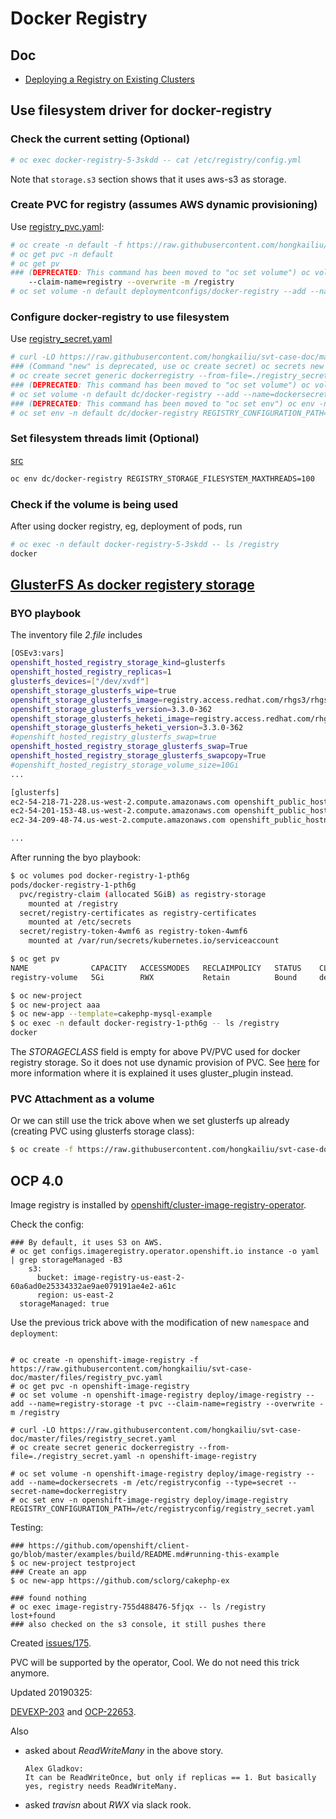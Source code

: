 # Docker Registry

## Doc

* [Deploying a Registry on Existing Clusters](https://docs.openshift.com/container-platform/3.5/install_config/registry/deploy_registry_existing_clusters.html)

## Use filesystem driver for docker-registry

### Check the current setting (Optional)

```sh
# oc exec docker-registry-5-3skdd -- cat /etc/registry/config.yml
```

Note that <code>storage.s3</code> section shows that it uses aws-s3 as storage.

### Create PVC for registry (assumes AWS dynamic provisioning)
Use [registry_pvc.yaml](../files/registry_pvc.yaml): 

```sh
# oc create -n default -f https://raw.githubusercontent.com/hongkailiu/svt-case-doc/master/files/registry_pvc.yaml
# oc get pvc -n default
# oc get pv
### (DEPRECATED: This command has been moved to "oc set volume") oc volume -n default deploymentconfigs/docker-registry --add --name=registry-storage -t pvc \
    --claim-name=registry --overwrite -m /registry
# oc set volume -n default deploymentconfigs/docker-registry --add --name=registry-storage -t pvc --claim-name=registry --overwrite -m /registry
```

### Configure docker-registry to use filesystem
Use [registry_secret.yaml](../files/registry_secret.yaml)

```sh
# curl -LO https://raw.githubusercontent.com/hongkailiu/svt-case-doc/master/files/registry_secret.yaml
### (Command "new" is deprecated, use oc create secret) oc secrets new dockerregistry registry_secret.yaml
# oc create secret generic dockerregistry --from-file=./registry_secret.yaml
### (DEPRECATED: This command has been moved to "oc set volume") oc volume -n default dc/docker-registry --add --name=dockersecrets -m /etc/registryconfig --type=secret --secret-name=dockerregistry
# oc set volume -n default dc/docker-registry --add --name=dockersecrets -m /etc/registryconfig --type=secret --secret-name=dockerregistry
### (DEPRECATED: This command has been moved to "oc set env") oc env -n default dc/docker-registry REGISTRY_CONFIGURATION_PATH=/etc/registryconfig/registry_secret.yaml
# oc set env -n default dc/docker-registry REGISTRY_CONFIGURATION_PATH=/etc/registryconfig/registry_secret.yaml
```

### Set filesystem threads limit (Optional)
[src](https://github.com/openshift/origin/blob/master/vendor/github.com/docker/distribution/registry/storage/driver/filesystem/driver.go#L24)

```sh
oc env dc/docker-registry REGISTRY_STORAGE_FILESYSTEM_MAXTHREADS=100
```
### Check if the volume is being used
After using docker registry, eg, deployment of pods, run

```sh
# oc exec -n default docker-registry-5-3skdd -- ls /registry                                          
docker

```


## [GlusterFS As docker registery storage](https://github.com/openshift/openshift-ansible/tree/master/playbooks/byo/openshift-glusterfs)

### BYO playbook

The inventory file _2.file_ includes

```sh
[OSEv3:vars]
openshift_hosted_registry_storage_kind=glusterfs
openshift_hosted_registry_replicas=1
glusterfs_devices=["/dev/xvdf"]
openshift_storage_glusterfs_wipe=true
openshift_storage_glusterfs_image=registry.access.redhat.com/rhgs3/rhgs-server-rhel7
openshift_storage_glusterfs_version=3.3.0-362
openshift_storage_glusterfs_heketi_image=registry.access.redhat.com/rhgs3/rhgs-volmanager-rhel7
openshift_storage_glusterfs_heketi_version=3.3.0-362
#openshift_hosted_registry_glusterfs_swap=true
openshift_hosted_registry_storage_glusterfs_swap=True
openshift_hosted_registry_storage_glusterfs_swapcopy=True
#openshift_hosted_registry_storage_volume_size=10Gi
...

[glusterfs]
ec2-54-218-71-228.us-west-2.compute.amazonaws.com openshift_public_hostname=ec2-54-218-71-228.us-west-2.compute.amazonaws.com openshift_node_labels="{'region': 'primary', 'zone': 'default'}"
ec2-54-201-153-48.us-west-2.compute.amazonaws.com openshift_public_hostname=ec2-54-201-153-48.us-west-2.compute.amazonaws.com openshift_node_labels="{'region': 'primary', 'zone': 'default'}"
ec2-34-209-48-74.us-west-2.compute.amazonaws.com openshift_public_hostname=ec2-34-209-48-74.us-west-2.compute.amazonaws.com openshift_node_labels="{'region': 'primary', 'zone': 'default'}"

...
```

After running the byo playbook:

```sh
$ oc volumes pod docker-registry-1-pth6g
pods/docker-registry-1-pth6g
  pvc/registry-claim (allocated 5GiB) as registry-storage
    mounted at /registry
  secret/registry-certificates as registry-certificates
    mounted at /etc/secrets
  secret/registry-token-4wmf6 as registry-token-4wmf6
    mounted at /var/run/secrets/kubernetes.io/serviceaccount

$ oc get pv
NAME              CAPACITY   ACCESSMODES   RECLAIMPOLICY   STATUS    CLAIM                    STORAGECLASS   REASON    AGE
registry-volume   5Gi        RWX           Retain          Bound     default/registry-claim                            33m

$ oc new-project 
$ oc new-project aaa
$ oc new-app --template=cakephp-mysql-example
$ oc exec -n default docker-registry-1-pth6g -- ls /registry
docker
```

The _STORAGECLASS_ field is empty for above PV/PVC used for docker registry storage. So it does not use dynamic provision of PVC. See [here](https://docs.openshift.com/container-platform/3.6/install_config/persistent_storage/persistent_storage_glusterfs.html#gfs-provisioning) for more information where it is explained it uses gluster_plugin instead.


### PVC Attachment as a volume
Or we can still use the trick above when we set glusterfs up already (creating PVC using glusterfs storage class):

```sh
$ oc create -f https://raw.githubusercontent.com/hongkailiu/svt-case-doc/master/files/registry_pvc_glusterfs.yaml -n default
```

## OCP 4.0

Image registry is installed by [openshift/cluster-image-registry-operator](https://github.com/openshift/cluster-image-registry-operator).

Check the config:

```
### By default, it uses S3 on AWS.
# oc get configs.imageregistry.operator.openshift.io instance -o yaml | grep storageManaged -B3
    s3:
      bucket: image-registry-us-east-2-60a6ad0e25334332ae9ae079191ae4e2-a61c
      region: us-east-2
  storageManaged: true

```

Use the previous trick above with the modification of new `namespace` and `deployment`:

```

# oc create -n openshift-image-registry -f https://raw.githubusercontent.com/hongkailiu/svt-case-doc/master/files/registry_pvc.yaml
# oc get pvc -n openshift-image-registry
# oc set volume -n openshift-image-registry deploy/image-registry --add --name=registry-storage -t pvc --claim-name=registry --overwrite -m /registry

# curl -LO https://raw.githubusercontent.com/hongkailiu/svt-case-doc/master/files/registry_secret.yaml
# oc create secret generic dockerregistry --from-file=./registry_secret.yaml -n openshift-image-registry

# oc set volume -n openshift-image-registry deploy/image-registry --add --name=dockersecrets -m /etc/registryconfig --type=secret --secret-name=dockerregistry
# oc set env -n openshift-image-registry deploy/image-registry REGISTRY_CONFIGURATION_PATH=/etc/registryconfig/registry_secret.yaml

```

Testing:

```
### https://github.com/openshift/client-go/blob/master/examples/build/README.md#running-this-example
$ oc new-project testproject
### Create an app
$ oc new-app https://github.com/sclorg/cakephp-ex

### found nothing
# oc exec image-registry-755d488476-5fjqx -- ls /registry
lost+found
### also checked on the s3 console, it still pushes there

```

Created [issues/175](https://github.com/openshift/cluster-image-registry-operator/issues/175).

PVC will be supported by the operator, Cool. We do not need this trick anymore.

Updated 20190325:

[DEVEXP-203](https://jira.coreos.com/browse/DEVEXP-203) and [OCP-22653](https://polarion.engineering.redhat.com/polarion/#/project/OSE/workitem?id=OCP-22653).

Also
* asked about _ReadWriteMany_ in the above story.
  ```
  Alex Gladkov:
  It can be ReadWriteOnce, but only if replicas == 1. But basically yes, registry needs ReadWriteMany.
  ```
* asked _travisn_ about _RWX_ via slack rook.


